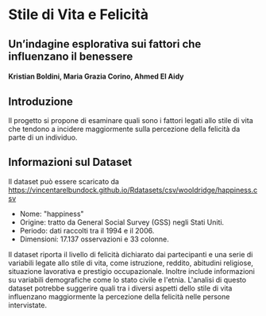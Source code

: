 # Stile di Vita e Felicità
## Un’indagine esplorativa sui fattori che influenzano il benessere 
#### Kristian Boldini, Maria Grazia Corino, Ahmed El Aidy

## Introduzione

Il progetto si propone di esaminare quali sono i fattori legati allo stile di vita che tendono a incidere maggiormente sulla percezione della felicità da parte di un individuo.

## Informazioni sul Dataset

Il dataset può essere scaricato da https://vincentarelbundock.github.io/Rdatasets/csv/wooldridge/happiness.csv

- Nome: "happiness"
- Origine: tratto da General Social Survey (GSS) negli Stati Uniti.
- Periodo: dati raccolti tra il 1994 e il 2006.
- Dimensioni: 17.137 osservazioni e 33 colonne.

Il dataset riporta il livello di felicità dichiarato dai partecipanti e una serie di variabili legate allo stile di vita, come istruzione, reddito, abitudini religiose, situazione lavorativa e prestigio occupazionale. Inoltre include informazioni su variabili demografiche come lo stato civile e l'etnia. L'analisi di questo dataset potrebbe suggerire quali tra i diversi aspetti dello stile di vita influenzano maggiormente la percezione della felicità nelle persone intervistate.
